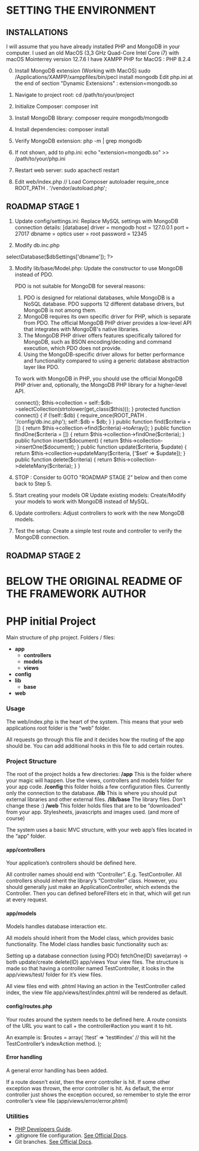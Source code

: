 # SETTING THE ENVIRONMENT

## INSTALLATIONS

I will assume that you have already installed PHP and MongoDB in your computer.
I used an old MacOS (3,3 GHz Quad-Core Intel Core i7) with macOS Mointerrey version 12.7.6
I have XAMPP PHP for MacOS : PHP 8.2.4

0. Install MongoDB extension
(Working with MacOS)
sudo /Applications/XAMPP/xamppfiles/bin/pecl install mongodb
Edit php.ini at the end of section "Dynamic Extensions" :
extension=mongodb.so

1. Navigate to project root:
cd /path/to/your/project

2. Initialize Composer:
composer init

3. Install MongoDB library:
composer require mongodb/mongodb

4. Install dependencies:
composer install

5. Verify MongoDB extension:
php -m | grep mongodb

6. If not shown, add to php.ini:
echo "extension=mongodb.so" >> /path/to/your/php.ini

7. Restart web server:
sudo apachectl restart

8. Edit web/index.php
// Load Composer autoloader
require_once ROOT_PATH . '/vendor/autoload.php';


## ROADMAP STAGE 1

1. Update config/settings.ini:
Replace MySQL settings with MongoDB connection details:
[database]
driver = mongodb
host = 127.0.0.1
port = 27017
dbname = optics
user = root
password = 12345

2. Modify db.inc.php
<?php
$settings = parse_ini_file('settings.ini', true);
$dbSettings = $settings['database'];
$uri = "mongodb://{$dbSettings['host']}:{$dbSettings['port']}";
$client = new MongoDB\Client($uri);
$db = $client->selectDatabase($dbSettings['dbname']);
?>

3. Modify lib/base/Model.php:
    Update the constructor to use MongoDB instead of PDO.

    PDO is not suitable for MongoDB for several reasons:

    1) PDO is designed for relational databases, while MongoDB is a NoSQL database. PDO supports 12 different database drivers, but MongoDB is not among them.
    2) MongoDB requires its own specific driver for PHP, which is separate from PDO. The official MongoDB PHP driver provides a low-level API that integrates with MongoDB's native libraries.
    3) The MongoDB PHP driver offers features specifically tailored for MongoDB, such as BSON encoding/decoding and command execution, which PDO does not provide.
    4) Using the MongoDB-specific driver allows for better performance and functionality compared to using a generic database abstraction layer like PDO.
    
    To work with MongoDB in PHP, you should use the official MongoDB PHP driver and, optionally, the MongoDB PHP library for a higher-level API.

    <?php
    class Model {
        protected $collection;
        protected static $db;

        public function __construct() {
            $this->connect();
            $this->collection = self::$db->selectCollection(strtolower(get_class($this)));
        }

        protected function connect() {
            if (!self::$db) {
                require_once(ROOT_PATH . '/config/db.inc.php');
                self::$db = $db;
            }
        }

        public function find($criteria = []) {
            return $this->collection->find($criteria)->toArray();
        }

        public function findOne($criteria = []) {
            return $this->collection->findOne($criteria);
        }

        public function insert($document) {
            return $this->collection->insertOne($document);
        }

        public function update($criteria, $update) {
            return $this->collection->updateMany($criteria, ['$set' => $update]);
        }

        public function delete($criteria) {
            return $this->collection->deleteMany($criteria);
        }
    }

4. STOP : Consider to GOTO "ROADMAP STAGE 2" below and then come back to Step 5.

5. Start creating your models OR Update existing models:
    Create/Modify your models to work with MongoDB instead of MySQL.

6. Update controllers:
    Adjust controllers to work with the new MongoDB models.

7. Test the setup:
    Create a simple test route and controller to verify the MongoDB connection.


## ROADMAP STAGE 2




# BELOW THE ORIGINAL README OF THE FRAMEWORK AUTHOR

# PHP initial Project
Main structure of php project. Folders / files:
- **app**
  - **controllers**
  - **models**
  - **views**
- **config**
- **lib**
  - **base**
- **web**

### Usage

The web/index.php is the heart of the system.
This means that your web applications root folder is the “web” folder.

All requests go through this file and it decides how the routing of the app
should be.
You can add additional hooks in this file to add certain routes.

### Project Structure

The root of the project holds a few directories:
**/app** This is the folder where your magic will happen. Use the views, controllers and models folder for your app code.
**/config** this folder holds a few configuration files. Currently only the connection to the database.
**/lib** This is where you should put external libraries and other external files.
**/lib/base** The library files. Don’t change these :)
**/web** This folder holds files that are to be “downloaded” from your app. Stylesheets, javascripts and images used. (and more of course)

The system uses a basic MVC structure, with your web app’s files located in the
“app” folder.

#### app/controllers
Your application’s controllers should be defined here.

All controller names should end with “Controller”. E.g. TestController.
All controllers should inherit the library’s “Controller” class.
However, you should generally just make an ApplicationController, which extends
the Controller. Then you can defined beforeFilters etc in that, which will get run
at every request.

#### app/models
Models handles database interaction etc.

All models should inherit from the Model class, which provides basic functionality.
The Model class handles basic functionality such as:

Setting up a database connection (using PDO)
fetchOne(ID)
save(array) → both update/create
delete(ID)
app/views
Your view files.
The structure is made so that having a controller named TestController, it looks
in the app/views/test/ folder for it’s view files.

All view files end with .phtml
Having an action in the TestController called index, the view file
app/views/test/index.phtml will be rendered as default.

#### config/routes.php
Your routes around the system needs to be defined here.
A route consists of the URL you want to call + the controller#action you want it
to hit.

An example is:
$routes = array(
‘/test’ => ‘test#index’ // this will hit the TestController’s indexAction method.
);

#### Error handling
A general error handling has been added.

If a route doesn’t exist, then the error controller is hit.
If some other exception was thrown, the error controller is hit.
As default, the error controller just shows the exception occured, so remember
to style the error controller’s view file (app/views/error/error.phtml)


### Utilities
- [PHP Developers Guide](https://www.php.net/manual/en/index.php).
- .gitignore file configuration. [See Official Docs](https://docs.github.com/en/get-started/getting-started-with-git/ignoring-files).
- Git branches. [See Official Docs](https://git-scm.com/book/en/v2/Git-Branching-Branches-in-a-Nutshell).
